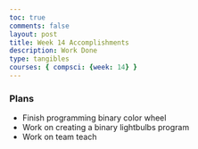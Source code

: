 ```yaml
---
toc: true
comments: false
layout: post
title: Week 14 Accomplishments
description: Work Done
type: tangibles
courses: { compsci: {week: 14} }
---
```


### Plans
- Finish programming binary color wheel
- Work on creating a binary lightbulbs program
- Work on team teach

